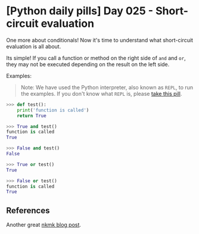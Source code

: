 # [Python daily pills] Day 025 - Short-circuit evaluation

One more about conditionals! Now it's time to understand what short-circuit evaluation is all about.

Its simple! If you call a function or method on the right side of `and` and `or`, they may not be executed depending on the result on the left side.

Examples:

> Note: We have used the Python interpreter, also known as `REPL`, to run the examples. If you don't know what `REPL` is, please [take this pill](../day-005).

```python
>>> def test():
    print('function is called')
    return True

>>> True and test()
function is called
True

>>> False and test()
False

>>> True or test()
True

>>> False or test()
function is called
True
```

## References

Another great [nkmk blog post](https://note.nkmk.me/en/python-boolean-operation/#:~:text=y-,Short,--circuit%20evaluation).
